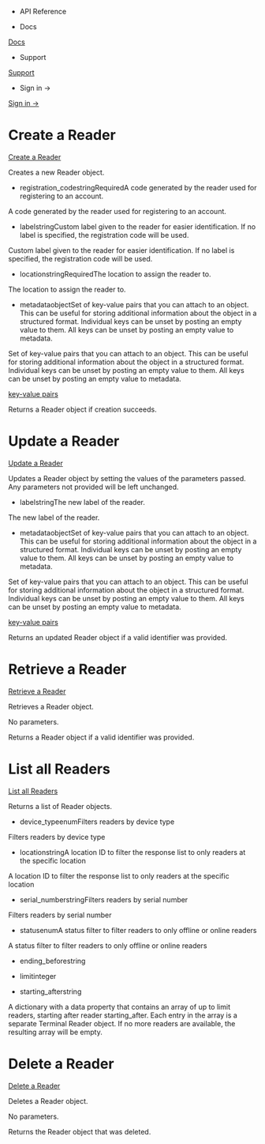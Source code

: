 - API Reference

- Docs

[Docs](/)

- Support

[Support](https://support.stripe.com)

- Sign in →

[Sign in →](https://dashboard.stripe.com/login)

# Create a Reader

[Create a Reader](/api/terminal/readers/create)

Creates a new Reader object.

- registration_codestringRequiredA code generated by the reader used for registering to an account.

A code generated by the reader used for registering to an account.

- labelstringCustom label given to the reader for easier identification. If no label is specified, the registration code will be used.

Custom label given to the reader for easier identification. If no label is specified, the registration code will be used.

- locationstringRequiredThe location to assign the reader to.

The location to assign the reader to.

- metadataobjectSet of key-value pairs that you can attach to an object. This can be useful for storing additional information about the object in a structured format. Individual keys can be unset by posting an empty value to them. All keys can be unset by posting an empty value to metadata.

Set of key-value pairs that you can attach to an object. This can be useful for storing additional information about the object in a structured format. Individual keys can be unset by posting an empty value to them. All keys can be unset by posting an empty value to metadata.

[key-value pairs](/api/metadata)

Returns a Reader object if creation succeeds.

# Update a Reader

[Update a Reader](/api/terminal/readers/update)

Updates a Reader object by setting the values of the parameters passed. Any parameters not provided will be left unchanged.

- labelstringThe new label of the reader.

The new label of the reader.

- metadataobjectSet of key-value pairs that you can attach to an object. This can be useful for storing additional information about the object in a structured format. Individual keys can be unset by posting an empty value to them. All keys can be unset by posting an empty value to metadata.

Set of key-value pairs that you can attach to an object. This can be useful for storing additional information about the object in a structured format. Individual keys can be unset by posting an empty value to them. All keys can be unset by posting an empty value to metadata.

[key-value pairs](/api/metadata)

Returns an updated Reader object if a valid identifier was provided.

# Retrieve a Reader

[Retrieve a Reader](/api/terminal/readers/retrieve)

Retrieves a Reader object.

No parameters.

Returns a Reader object if a valid identifier was provided.

# List all Readers

[List all Readers](/api/terminal/readers/list)

Returns a list of Reader objects.

- device_typeenumFilters readers by device type

Filters readers by device type

- locationstringA location ID to filter the response list to only readers at the specific location

A location ID to filter the response list to only readers at the specific location

- serial_numberstringFilters readers by serial number

Filters readers by serial number

- statusenumA status filter to filter readers to only offline or online readers

A status filter to filter readers to only offline or online readers

- ending_beforestring

- limitinteger

- starting_afterstring

A dictionary with a data property that contains an array of up to limit readers, starting after reader starting_after. Each entry in the array is a separate Terminal Reader object. If no more readers are available, the resulting array will be empty.

# Delete a Reader

[Delete a Reader](/api/terminal/readers/delete)

Deletes a Reader object.

No parameters.

Returns the Reader object that was deleted.
